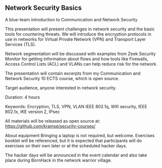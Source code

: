 ## Network Security Basics

A blue-team introduction to Communication and Network Security

This presentation will present challenges in network security and the
basic tools for countering threats. We will introduce the encryption
protocols in use in networks for Virtual Private Network (VPN) and
Transport Layer Services (TLS).

Network segmentation will be discussed with examples from Zeek Security Monitor
for getting information about flows and how tools like Firewalls, Access Control Lists (ACL)
and VLANs can help reduce risk for the network.


The presentation will contain excerpts from my Communication and
Network Security 10 ECTS course, which is open source.



Target audience, anyone interested in network security.

Duration: 4 hours

Keywords: Encryption, TLS, VPN, VLAN IEEE 802.1q, Wifi security, IEEE
802.1x, IKE version 2, IPsec

All materials will be released as open source at:
https://github.com/kramse/security-courses/


About equipment
Bringing a laptop is not required, but welcome. Exercises booklet
will be referenced, but it is expected that participants will do exercises
on their own later or at the scheduled hacker days.

The hacker days will be announced in the event calendar and also take
place during BornHack in the network warrior village.
